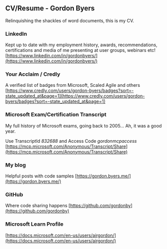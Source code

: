 ## CV/Resume - Gordon Byers
Relinquishing the shackles of word documents, this is my CV.

### LinkedIn
Kept up to date with my employment history, awards, recommendations, certifications and media of me presenting at user groups, webinars etc!
[https://www.linkedin.com/in/gordonbyers/](https://www.linkedin.com/in/gordonbyers/)

### Your Acclaim / Credly
A verified list of badges from Microsoft, Scaled Agile and others
[https://www.credly.com/users/gordon-byers/badges?sort=-state_updated_at&page=1](https://www.credly.com/users/gordon-byers/badges?sort=-state_updated_at&page=1)

### Microsoft Exam/Certification Transcript
My full history of Microsoft exams, going back to 2005... Ah, it was a good year.

Use TranscriptId *832688* and Access Code *gordonmcpaccess*
[https://mcp.microsoft.com/Anonymous/Transcript/Share](https://mcp.microsoft.com/Anonymous/Transcript/Share)

### My blog
Helpful posts with code samples
[https://gordon.byers.me/](https://gordon.byers.me/)

### GitHub
Where code sharing happens
[https://github.com/gordonby](https://github.com/gordonby)

### Microsoft Learn Profile
[https://docs.microsoft.com/en-us/users/airgordon/](https://docs.microsoft.com/en-us/users/airgordon/)
